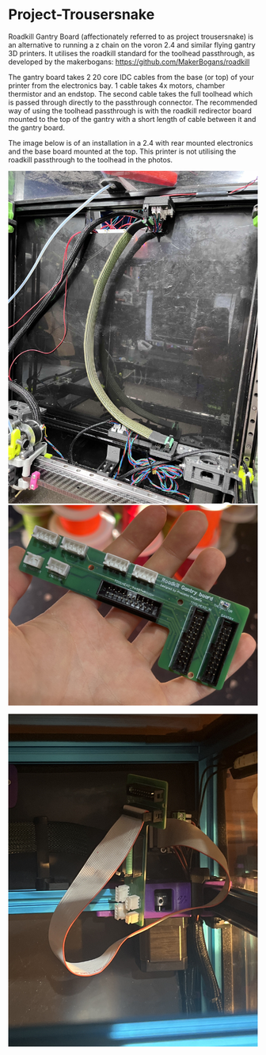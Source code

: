 # Project-Trousersnake

Roadkill Gantry Board (affectionately referred to as project trousersnake) is an alternative to running a z chain on the voron 2.4 and similar flying gantry 3D printers. It utilises the roadkill standard for the toolhead passthrough, as developed by the makerbogans: https://github.com/MakerBogans/roadkill

The gantry board takes 2 20 core IDC cables from the base (or top) of your printer from the electronics bay. 1 cable takes 4x motors, chamber thermistor and an endstop. The second cable takes the full toolhead which is passed through directly to the passthrough connector. The recommended way of using the toolhead passthrough is with the roadkill redirector board mounted to the top of the gantry with a short length of cable between it and the gantry board.

The image below is of an installation in a 2.4 with rear mounted electronics and the base board mounted at the top. This printer is not utilising the roadkill passthrough to the toolhead in the photos. 

![installed on voron 2.4](https://github.com/iamthesoy/Project-Trousersnake/blob/main/Images/IMG_2058.jpg?raw=true)
![assembled pcb](https://github.com/iamthesoy/Project-Trousersnake/blob/main/Images/First%20board.jpg?raw=true)

![testing on trident](https://github.com/iamthesoy/Project-Trousersnake/blob/main/Images/toolheadtesting.jpg?raw=true)
